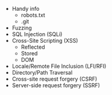 * Handy info
	* robots.txt
	* .git
* Fuzzing
* SQL Injection (SQLi)
* Cross-Site Scripting (XSS)
	* Reflected
	* Stored
	* DOM
* Locale/Remote File Inclusion (LFI/RFI)
* Directory/Path Traversal
* Cross-site request forgery (CSRF)
* Server-side request forgery (SSRF)
